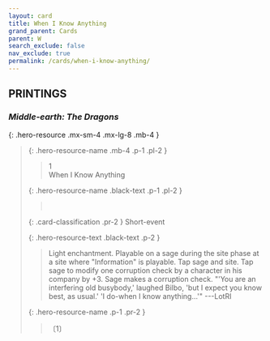 ```yaml
---
layout: card
title: When I Know Anything
grand_parent: Cards
parent: W
search_exclude: false
nav_exclude: true
permalink: /cards/when-i-know-anything/
---
```


## PRINTINGS


### _Middle-earth: The Dragons_

{: .hero-resource .mx-sm-4 .mx-lg-8 .mb-4 }
> {: .hero-resource-name .mb-4 .p-1 .pl-2 }
> > <div class="card-mp">1</div>
> > <div class="card-name">When I Know Anything</div>
>
> {: .hero-resource-name .black-text .p-1 .pl-2 }
> > &nbsp;
>
> {: .card-classification .pr-2 }
> Short-event
>
> {: .hero-resource-text .black-text .p-2 }
> > Light enchantment. Playable on a sage during the site phase at a site where "Information" is playable. Tap sage and site. Tap sage to modify one corruption check by a character in his company by +3. Sage makes a corruption check.  "'You are an interfering old busybody,' laughed Bilbo, 'but I expect you know best, as usual.' 'I do-when I know anything...'"  ---LotRI 
> 
> {: .hero-resource-name .p-1 .pr-2 }
> > <div class="card-shield"></div>
> > <div class="card-corruption">〔1〕</div>
